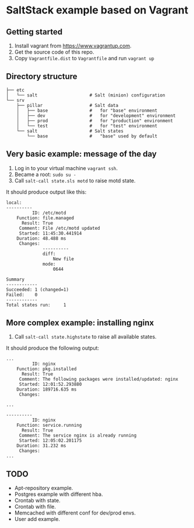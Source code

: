 SaltStack example based on Vagrant
==================================

Getting started
---------------

1. Install vagrant from https://www.vagrantup.com.
2. Get the source code of this repo.
3. Copy ``Vagrantfile.dist`` to ``Vagrantfile`` and run ``vagrant up``

Directory structure
-------------------

    ├── etc
    │   └── salt                    # Salt (minion) configuration
    └── srv
        ├── pillar                  # Salt data
        │   ├── base                #   for "base" environment
        │   ├── dev                 #   for "development" environment
        │   ├── prod                #   for "production" environment
        │   └── test                #   for "test" environment
        └── salt                    # Salt states
            └── base                #   "base" used by default

Very basic example: message of the day
--------------------------------------

1. Log in to your virtual machine ``vagrant ssh``.
2. Became a root: ``sudo su - ``
3. Call ``salt-call state.sls motd`` to raise motd state.

It should produce output like this:

    local:
    ----------
              ID: /etc/motd
        Function: file.managed
          Result: True
         Comment: File /etc/motd updated
         Started: 11:45:30.441914
        Duration: 48.488 ms
         Changes:
                  ----------
                  diff:
                      New file
                  mode:
                      0644

    Summary
    ------------
    Succeeded: 1 (changed=1)
    Failed:    0
    ------------
    Total states run:     1

More complex example: installing nginx
--------------------------------------

1. Call ``salt-call state.highstate`` to raise all available states.

It should produce the following output:

    ...
              ID: nginx
        Function: pkg.installed
          Result: True
         Comment: The following packages were installed/updated: nginx
         Started: 12:01:52.293880
        Duration: 189716.635 ms
         Changes:

    ...

    ----------
              ID: nginx
        Function: service.running
          Result: True
         Comment: The service nginx is already running
         Started: 12:05:02.201175
        Duration: 31.232 ms
         Changes:
    ...

TODO
----

* Apt-repository example.
* Postgres example with different hba.
* Crontab with state.
* Crontab with file.
* Memcached with different conf for dev/prod envs.
* User add example.
